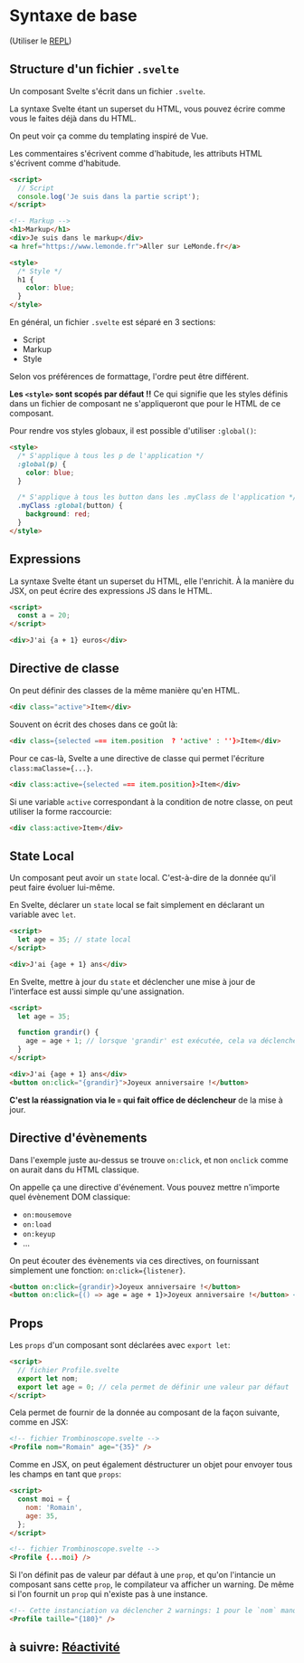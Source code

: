# Syntaxe de base

(Utiliser le [REPL](https://svelte.dev/repl))

## Structure d'un fichier `.svelte`

Un composant Svelte s'écrit dans un fichier `.svelte`.

La syntaxe Svelte étant un superset du HTML, vous pouvez écrire comme vous le faites déjà dans du HTML.

On peut voir ça comme du templating inspiré de Vue.

Les commentaires s'écrivent comme d'habitude, les attributs HTML s'écrivent comme d'habitude.

```html
<script>
  // Script
  console.log('Je suis dans la partie script');
</script>

<!-- Markup -->
<h1>Markup</h1>
<div>Je suis dans le markup</div>
<a href="https://www.lemonde.fr">Aller sur LeMonde.fr</a>

<style>
  /* Style */
  h1 {
    color: blue;
  }
</style>
```

En général, un fichier `.svelte` est séparé en 3 sections:

- Script
- Markup
- Style

Selon vos préférences de formattage, l'ordre peut être différent.

**Les `<style>` sont scopés par défaut !!** Ce qui signifie que les styles définis dans un fichier de composant ne s'appliqueront que pour le HTML de ce composant.

Pour rendre vos styles globaux, il est possible d'utiliser `:global()`:

```html
<style>
  /* S'applique à tous les p de l'application */
  :global(p) {
    color: blue;
  }

  /* S'applique à tous les button dans les .myClass de l'application */
  .myClass :global(button) {
    background: red;
  }
</style>
```

## Expressions

La syntaxe Svelte étant un superset du HTML, elle l'enrichit. À la manière du JSX, on peut écrire des expressions JS dans le HTML.

```html
<script>
  const a = 20;
</script>

<div>J'ai {a + 1} euros</div>
```

## Directive de classe

On peut définir des classes de la même manière qu'en HTML.

```html
<div class="active">Item</div>
```

Souvent on écrit des choses dans ce goût là:

```html
<div class={selected === item.position  ? 'active' : ''}>Item</div>
```

Pour ce cas-là, Svelte a une directive de classe qui permet l'écriture `class:maClasse={...}`.

```html
<div class:active={selected === item.position}>Item</div>
```

Si une variable `active` correspondant à la condition de notre classe, on peut utiliser la forme raccourcie:

```html
<div class:active>Item</div>
```

## State Local

Un composant peut avoir un `state` local. C'est-à-dire de la donnée qu'il peut faire évoluer lui-même.

En Svelte, déclarer un `state` local se fait simplement en déclarant un variable avec `let`.

```html
<script>
  let age = 35; // state local
</script>

<div>J'ai {age + 1} ans</div>
```

En Svelte, mettre à jour du `state` et déclencher une mise à jour de l'interface est aussi simple qu'une assignation.

```html
<script>
  let age = 35;

  function grandir() {
    age = age + 1; // lorsque 'grandir' est exécutée, cela va déclencher la mise à jour de l'interface
  }
</script>

<div>J'ai {age + 1} ans</div>
<button on:click="{grandir}">Joyeux anniversaire !</button>
```

**C'est la réassignation via le `=` qui fait office de déclencheur** de la mise à jour.

## Directive d'évènements

Dans l'exemple juste au-dessus se trouve `on:click`, et non `onclick` comme on aurait dans du HTML classique.

On appelle ça une directive d'événement. Vous pouvez mettre n'importe quel évènement DOM classique:

- `on:mousemove`
- `on:load`
- `on:keyup`
- ...

On peut écouter des évènements via ces directives, on fournissant simplement une fonction: `on:click={listener}`.

```html
<button on:click={grandir}>Joyeux anniversaire !</button>
<button on:click={() => age = age + 1}>Joyeux anniversaire !</button> <!-- ça marche aussi -->
```

## Props

Les `props` d'un composant sont déclarées avec `export let`:

```html
<script>
  // fichier Profile.svelte
  export let nom;
  export let age = 0; // cela permet de définir une valeur par défaut
</script>
```

Cela permet de fournir de la donnée au composant de la façon suivante, comme en JSX:

```html
<!-- fichier Trombinoscope.svelte -->
<Profile nom="Romain" age="{35}" />
```

Comme en JSX, on peut également déstructurer un objet pour envoyer tous les champs en tant que `props`:

```html
<script>
  const moi = {
    nom: 'Romain',
    age: 35,
  };
</script>

<!-- fichier Trombinoscope.svelte -->
<Profile {...moi} />
```

Si l'on définit pas de valeur par défaut à une `prop`, et qu'on l'intancie un composant sans cette `prop`, le compilateur va afficher un warning. De même si l'on fournit un `prop` qui n'existe pas à une instance.

```html
<!-- Cette instanciation va déclencher 2 warnings: 1 pour le `nom` manquant, et 1 pour la `taille` qui n'est pas prévue -->
<Profile taille="{180}" />
```

## à suivre: [Réactivité](./2-2_reactivity.md)
